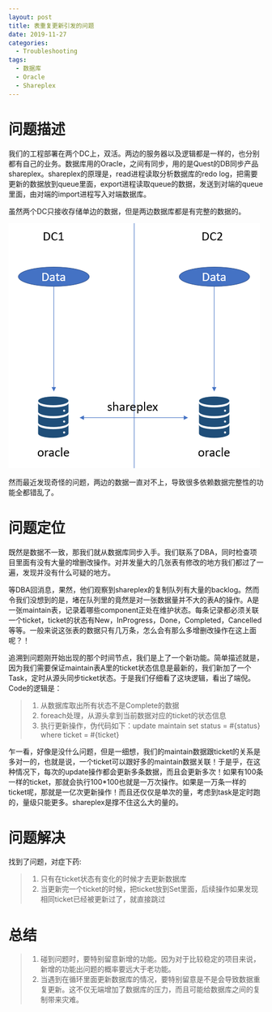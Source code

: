 ```yaml
---
layout: post
title: 表重复更新引发的问题
date: 2019-11-27
categories: 
  - Troubleshooting
tags: 
  - 数据库
  - Oracle
  - Shareplex
---
```


# 问题描述

我们的工程部署在两个DC上，双活。两边的服务器以及逻辑都是一样的，也分别都有自己的业务。数据库用的Oracle，之间有同步，用的是Quest的DB同步产品shareplex。shareplex的原理是，read进程读取分析数据库的redo log，把需要更新的数据放到queue里面，export进程读取queue的数据，发送到对端的queue里面，由对端的import进程写入对端数据库。

虽然两个DC只接收存储单边的数据，但是两边数据库都是有完整的数据的。

![数据复制](/src/img/article-img/Troubleshooting/problem%20for%20duplicate%20update%20table/shareplex.jpg)

然而最近发现奇怪的问题，两边的数据一直对不上，导致很多依赖数据完整性的功能全都错乱了。

# 问题定位

既然是数据不一致，那我们就从数据库同步入手。我们联系了DBA，同时检查项目里面有没有大量的增删改操作。对并发量大的几张表有修改的地方我们都过了一遍，发现并没有什么可疑的地方。

等DBA回消息，果然，他们观察到shareplex的复制队列有大量的backlog。然而令我们没想到的是，堵在队列里的竟然是对一张数据量并不大的表A的操作。A是一张maintain表，记录着哪些component正处在维护状态。每条记录都必须关联一个ticket，ticket的状态有New，InProgress，Done，Completed，Cancelled等等。一般来说这张表的数据只有几万条，怎么会有那么多增删改操作在这上面呢？！

追溯到问题刚开始出现的那个时间节点，我们是上了一个新功能。简单描述就是，因为我们需要保证maintain表A里的ticket状态信息是最新的，我们新加了一个Task，定时从源头同步ticket状态。于是我们仔细看了这块逻辑，看出了端倪。Code的逻辑是：

> 1. 从数据库取出所有状态不是Complete的数据
> 2. foreach处理，从源头拿到当前数据对应的ticket的状态信息
> 3. 执行更新操作，伪代码如下：update maintain set status = #{status} where ticket = #{ticket}

乍一看，好像是没什么问题，但是一细想，我们的maintain数据跟ticket的关系是多对一的，也就是说，一个ticket可以跟好多的maintain数据关联！于是乎，在这种情况下，每次的update操作都会更新多条数据，而且会更新多次！如果有100条一样的ticket，那就会执行100*100也就是一万次操作。如果是一万条一样的ticket呢，那就是一亿次更新操作！而且还仅仅是单次的量，考虑到task是定时跑的，量级只能更多。shareplex是撑不住这么大的量的。

# 问题解决

找到了问题，对症下药:
> 1. 只有在ticket状态有变化的时候才去更新数据库
> 2. 当更新完一个ticket的时候，把ticket放到Set里面，后续操作如果发现相同ticket已经被更新过了，就直接跳过

# 总结

> 1. 碰到问题时，要特别留意新增的功能。因为对于比较稳定的项目来说，新增的功能出问题的概率要远大于老功能。
> 2. 当遇到在循环里面更新数据库的情况，要特别留意是不是会导致数据重复更新。这不仅无端增加了数据库的压力，而且可能给数据库之间的复制带来灾难。
